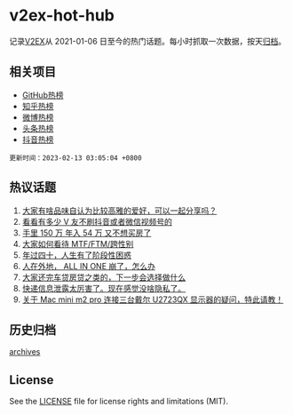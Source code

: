# v2ex-hot-hub

 记录[V2EX](https://www.v2ex.com/)从 2021-01-06 日至今的热门话题。每小时抓取一次数据，按天[归档](archives)。
 
 ## 相关项目

- [GitHub热榜](https://github.com/lonnyzhang423/github-hot-hub)
- [知乎热榜](https://github.com/lonnyzhang423/zhihu-hot-hub)
- [微博热榜](https://github.com/lonnyzhang423/weibo-hot-hub)
- [头条热榜](https://github.com/lonnyzhang423/toutiao-hot-hub)
- [抖音热榜](https://github.com/lonnyzhang423/douyin-hot-hub)


 `更新时间：2023-02-13 03:05:04 +0800`

## 热议话题

1. [大家有啥品味自认为比较高雅的爱好，可以一起分享吗？](https://www.v2ex.com/t/915377)
1. [看看有多少 V 友不刷抖音或者微信视频号的](https://www.v2ex.com/t/915356)
1. [手里 150 万 年入 54 万 又不想买房了](https://www.v2ex.com/t/915314)
1. [大家如何看待 MTF/FTM/跨性别](https://www.v2ex.com/t/915319)
1. [年过四十，人生有了阶段性困惑](https://www.v2ex.com/t/915358)
1. [人在外地， ALL IN ONE 崩了，怎么办](https://www.v2ex.com/t/915464)
1. [大家还完车贷房贷之类的，下一步会选择做什么](https://www.v2ex.com/t/915427)
1. [快递信息泄露太厉害了。现在感觉没啥隐私了。](https://www.v2ex.com/t/915431)
1. [关于 Mac mini m2 pro 连接三台戴尔 U2723QX 显示器的疑问，特此请教！](https://www.v2ex.com/t/915350)

## 历史归档

[archives](archives)

## License

See the [LICENSE](LICENSE) file for license rights and limitations (MIT).
